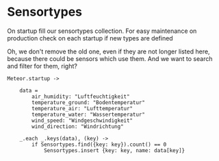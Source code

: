 # Sensortypes

On startup fill our sensortypes collection.
For easy maintenance on production check on each startup if new types are defined

Oh, we don't remove the old one, even if they are not longer listed here, because there could be sensors which use them.
And we want to search and filter for them, right?

    Meteor.startup ->

        data =
            air_humidity: "Luftfeuchtigkeit"
            temperature_ground: "Bodentemperatur"
            temperature_air: "Lufttemperatur"
            temperature_water: "Wassertemperatur"
            wind_speed: "Windgeschwindigkeit"
            wind_direction: "Windrichtung"

        _.each _.keys(data), (key) ->
            if Sensortypes.find({key: key}).count() == 0
                Sensortypes.insert {key: key, name: data[key]}
